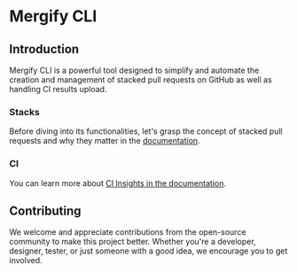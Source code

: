 # Mergify CLI

## Introduction

Mergify CLI is a powerful tool designed to simplify and automate the creation
and management of stacked pull requests on GitHub as well as handling CI
results upload.

### Stacks

Before diving into its functionalities, let's grasp the concept of stacked pull
requests and why they matter in the
[documentation](https://docs.mergify.com/stacks/).

### CI

You can learn more about [CI Insights in the
documentation](https://docs.mergify.com/ci-insights/).

## Contributing

We welcome and appreciate contributions from the open-source community to make
this project better. Whether you're a developer, designer, tester, or just
someone with a good idea, we encourage you to get involved.
